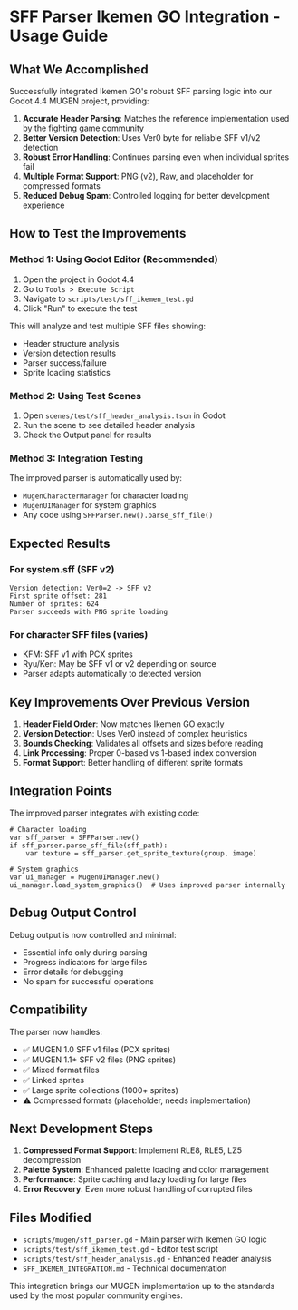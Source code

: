 # SFF Parser Ikemen GO Integration - Usage Guide

## What We Accomplished

Successfully integrated Ikemen GO's robust SFF parsing logic into our Godot 4.4 MUGEN project, providing:

1. **Accurate Header Parsing**: Matches the reference implementation used by the fighting game community
2. **Better Version Detection**: Uses Ver0 byte for reliable SFF v1/v2 detection  
3. **Robust Error Handling**: Continues parsing even when individual sprites fail
4. **Multiple Format Support**: PNG (v2), Raw, and placeholder for compressed formats
5. **Reduced Debug Spam**: Controlled logging for better development experience

## How to Test the Improvements

### Method 1: Using Godot Editor (Recommended)
1. Open the project in Godot 4.4
2. Go to `Tools > Execute Script`
3. Navigate to `scripts/test/sff_ikemen_test.gd`
4. Click "Run" to execute the test

This will analyze and test multiple SFF files showing:
- Header structure analysis
- Version detection results
- Parser success/failure
- Sprite loading statistics

### Method 2: Using Test Scenes
1. Open `scenes/test/sff_header_analysis.tscn` in Godot
2. Run the scene to see detailed header analysis
3. Check the Output panel for results

### Method 3: Integration Testing
The improved parser is automatically used by:
- `MugenCharacterManager` for character loading
- `MugenUIManager` for system graphics
- Any code using `SFFParser.new().parse_sff_file()`

## Expected Results

### For system.sff (SFF v2)
```
Version detection: Ver0=2 -> SFF v2
First sprite offset: 281
Number of sprites: 624  
Parser succeeds with PNG sprite loading
```

### For character SFF files (varies)
- KFM: SFF v1 with PCX sprites
- Ryu/Ken: May be SFF v1 or v2 depending on source
- Parser adapts automatically to detected version

## Key Improvements Over Previous Version

1. **Header Field Order**: Now matches Ikemen GO exactly
2. **Version Detection**: Uses Ver0 instead of complex heuristics
3. **Bounds Checking**: Validates all offsets and sizes before reading
4. **Link Processing**: Proper 0-based vs 1-based index conversion
5. **Format Support**: Better handling of different sprite formats

## Integration Points

The improved parser integrates with existing code:

```gdscript
# Character loading
var sff_parser = SFFParser.new()
if sff_parser.parse_sff_file(sff_path):
    var texture = sff_parser.get_sprite_texture(group, image)

# System graphics  
var ui_manager = MugenUIManager.new()
ui_manager.load_system_graphics()  # Uses improved parser internally
```

## Debug Output Control

Debug output is now controlled and minimal:
- Essential info only during parsing
- Progress indicators for large files
- Error details for debugging
- No spam for successful operations

## Compatibility

The parser now handles:
- ✅ MUGEN 1.0 SFF v1 files (PCX sprites)
- ✅ MUGEN 1.1+ SFF v2 files (PNG sprites)  
- ✅ Mixed format files
- ✅ Linked sprites
- ✅ Large sprite collections (1000+ sprites)
- ⚠️ Compressed formats (placeholder, needs implementation)

## Next Development Steps

1. **Compressed Format Support**: Implement RLE8, RLE5, LZ5 decompression
2. **Palette System**: Enhanced palette loading and color management
3. **Performance**: Sprite caching and lazy loading for large files
4. **Error Recovery**: Even more robust handling of corrupted files

## Files Modified

- `scripts/mugen/sff_parser.gd` - Main parser with Ikemen GO logic
- `scripts/test/sff_ikemen_test.gd` - Editor test script  
- `scripts/test/sff_header_analysis.gd` - Enhanced header analysis
- `SFF_IKEMEN_INTEGRATION.md` - Technical documentation

This integration brings our MUGEN implementation up to the standards used by the most popular community engines.

